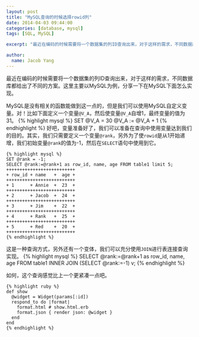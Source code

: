 ```yaml
---
layout: post
title: "MySQL查询的时候选择rowid列"
date: 2014-04-03 09:44:00
categories: [database, mysql]
tags: [SQL, MySQL]

excerpt: "最近在编码的时候需要将一个数据集的列ID查询出来，对于这样的需求，不同数据库都给出了不同的方案。"

author:
  name: Jacob Yang
---
```


最近在编码的时候需要将一个数据集的列ID查询出来，对于这样的需求，不同数据库都给出了不同的方案。这里主要以MySQL为例，分享一下在MySQL下面怎么实现。

MySQL是没有相关的函数能做到这一点的，但是我们可以使用MySQL自定义变量。对！比如下面定义一个变量`@V_A`，然后使变量`@V_A`自增1，最终变量的值为31。
    {% highlight mysql %}
	SET @V_A = 30
@V_A := @V_A + 1
    {% endhighlight %}
好吧，变量准备好了，我们可以准备在查询中使用变量达到我们的目的。其实，我们只需要定义一个变量`@rank`，另外为了使`rowid`是从1开始递增，我们初始变量`@rank`的值为-1，然后在`SELECT`语句中使用到它。

	{% highlight mysql %}
	SET @rank = -1;
	SELECT @rank:=@rank+1 as row_id, name, age FROM table1 limit 5;
	++++++++++++++++++++++++++
	+ row_id + name   +  age +
	++++++++++++++++++++++++++
	+ 1      + Annie  +  23  +
	++++++++++++++++++++++++++
	+ 2      + Jacob  +  24  +
	++++++++++++++++++++++++++
	+ 3      + Jim    +  22  +
	++++++++++++++++++++++++++
	+ 4      + Rank   +  25  +
	++++++++++++++++++++++++++
	+ 5      + Red    +  20  +
	++++++++++++++++++++++++++
	{% endhighlight %}
    
    
这是一种查询方式，另外还有一个变体，我们可以充分使用`JOIN`进行表连接查询实现。
	{% highlight mysql %}
	SELECT @rank:=@rank+1 as row_id, name, age FROM table1 INNER JOIN (SELECT @rank:=-1) v;
	{% endhighlight %}
    
如何，这个查询感觉比上一个更紧凑一点吧。

	{% highlight ruby %}
	def show
	  @widget = Widget(params[:id])
	  respond_to do |format|
		format.html # show.html.erb
		format.json { render json: @widget }
	  end
	end
	{% endhighlight %}
    
